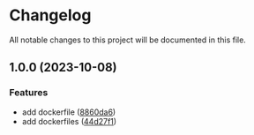 # Changelog

All notable changes to this project will be documented in this file.

## 1.0.0 (2023-10-08)


### Features

* add dockerfile ([8860da6](https://github.com/farhanangullia/ecommerce-app/commit/8860da60a62cd249ffdda57e9163943892410a30))
* add dockerfiles ([44d27f1](https://github.com/farhanangullia/ecommerce-app/commit/44d27f1430beaeb4687bd2f8085f27ee5692ec00))
